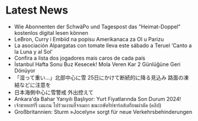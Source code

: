 # Latest News
-  Wie Abonnenten der SchwäPo und Tagespost das "Heimat-Doppel" kostenlos digital lesen können
-  LeBron, Curry i Embiid na popisu Amerikanaca za OI u Parizu
-  La asociación Alpargatas con tomate lleva este sábado a Teruel ‘Canto a la Luna y al Sol’
-  Confira a lista dos jogadores mais caros de cada país
-  İstanbul Hafta Sonu Buz Kesecek! Mola Veren Kar 2 Günlüğüne Geri Dönüyor
-  「湿って重い…」北部中心に雪 25日にかけて断続的に降る見込み 路面の凍結などに注意を
-  日本海側中心に雪警戒 外出控えて
-  Ankara'da Bahar Yarıyılı Başlıyor: Yurt Fiyatlarında Son Durum 2024!
-  เจ้าชายแฮร์รี่ เมแกน ไปร่วมงานที่จาเมกา ขณะกษัตริย์ชาร์ลส์เตรียมผ่าตัด (คลิป)
-  Großbritannien: Sturm »Jocelyn« sorgt für neue Verkehrsbehinderungen
